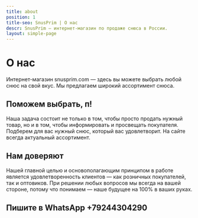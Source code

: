 ```yaml
---
title: about
position: 1
title-seo: SnusPrim | О нас
descr: SnusPrim — интернет-магазин по продаже снюса в России.
layout: simple-page
---
```


# О нас
Интернет-магазин snusprim.com — здесь вы можете выбрать любой снюс на свой вкус.
Мы предлагаем широкий ассортимент снюса. 

## Поможем выбрать, п!
Наша задача состоит не только в том, чтобы просто продать нужный товар, но и в том, чтобы информировать и просвещать покупателя. Подберем для вас нужный снюс, который вас удовлетворит. На сайте всегда актуальный ассортимент.

## Нам доверяют
Нашей главной целью и основополагающим принципом в работе является удовлетворенность клиентов — как розничных покупателей, так и оптовиков. При решении любых вопросов мы всегда на вашей стороне, потому что понимаем — наше будущее на 100% в ваших руках.

## Пишите в WhatsApp +79244304290